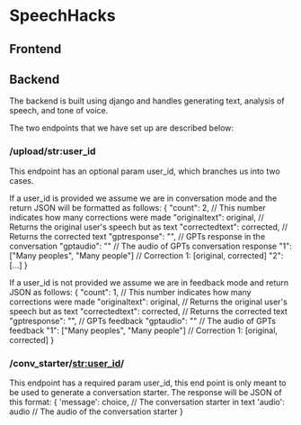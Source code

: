 # SpeechHacks

## Frontend

## Backend

The backend is built using django and handles generating text, analysis of speech, and tone of voice.

The two endpoints that we have set up are described below:

### /upload/str:user_id

This endpoint has an optional param user_id, which branches us into two cases.

If a user_id is provided we assume we are in conversation mode and the return JSON will be formatted as follows:
{
"count": 2, // This number indicates how many corrections were made
"originaltext": original, // Returns the original user's speech but as text
"correctedtext": corrected, // Returns the corrected text
"gptresponse": "", // GPTs response in the conversation
"gptaudio": "" // The audio of GPTs conversation response
"1": ["Many peoples", "Many people"] // Correction 1: [original, corrected]
"2": [...]
}

If a user_id is not provided we assume we are in feedback mode and return JSON as follows:
{
"count": 1, // This number indicates how many corrections were made
"originaltext": original, // Returns the original user's speech but as text
"correctedtext": corrected, // Returns the corrected text
"gptresponse": "", // GPTs feedback
"gptaudio": "" // The audio of GPTs feedback
"1": ["Many peoples", "Many people"] // Correction 1: [original, corrected]
}

### /conv_starter/<str:user_id>/

This endpoint has a required param user_id, this end point is only meant to be used to generate a conversation starter.
The response will be JSON of this format:
{
'message': choice, // The conversation starter in text
'audio': audio // The audio of the conversation starter
}
